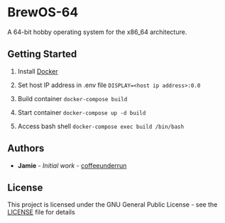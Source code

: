 # BrewOS-64
A 64-bit hobby operating system for the x86_64 architecture.

## Getting Started
1. Install [Docker](https://docs.docker.com/get-docker)

2. Set host IP address in .env file
`DISPLAY=<host ip address>:0.0`

3. Build container
`docker-compose build`

4. Start container
`docker-compose up -d build`

5. Access bash shell
`docker-compose exec build /bin/bash`

## Authors
* **Jamie** - *Initial work* - [coffeeunderrun](https://github.com/coffeeunderrun)

## License
This project is licensed under the GNU General Public License - see the [LICENSE](LICENSE) file for details